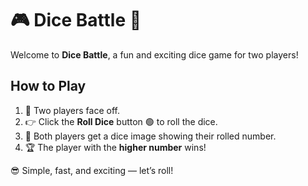 # 🎮 Dice Battle 🎲

Welcome to **Dice Battle**, a fun and exciting dice game for two players!

## How to Play
1. 👥 Two players face off.  
2. 👉 Click the **Roll Dice** button 🟢 to roll the dice.  
3. 🎲 Both players get a dice image showing their rolled number.  
4. 🏆 The player with the **higher number** wins!  

😎 Simple, fast, and exciting — let’s roll!
